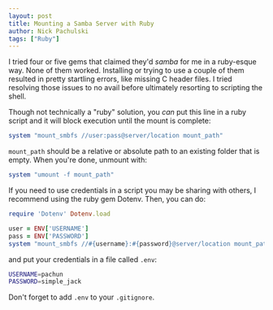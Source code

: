 ```yaml
---
layout: post
title: Mounting a Samba Server with Ruby
author: Nick Pachulski
tags: ["Ruby"]
---
```


I tried four or five gems that claimed they'd _samba_ for me in a ruby-esque way. None of them worked. Installing or trying to use a couple of them resulted in pretty startling errors, like missing C header files. I tried resolving those issues to no avail before ultimately resorting to scripting the shell.

Though not technically a "ruby" solution, you _can_ put this line in a ruby script and it will block execution until the mount is complete:

```ruby
system "mount_smbfs //user:pass@server/location mount_path"
```

`mount_path` should be a relative or absolute path to an existing folder that is empty. When you're done, unmount with:

```ruby
system "umount -f mount_path"
```

If you need to use credentials in a script you may be sharing with others, I recommend using the ruby gem Dotenv. Then, you can do:

```ruby
require 'Dotenv' Dotenv.load

user = ENV['USERNAME']
pass = ENV['PASSWORD']
system "mount_smbfs //#{username}:#{password}@server/location mount_path"
```

and put your credentials in a file called `.env`:

```sh
USERNAME=pachun
PASSWORD=simple_jack
```

Don't forget to add `.env` to your `.gitignore`.
